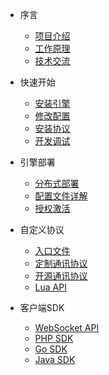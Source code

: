 * 序言
  
  * [项目介绍](zh-cn/README.md)
  * [工作原理](zh-cn/working-principle.md)
  * [技术交流](zh-cn/technical-communication.md)

* 快速开始

  * [安装引擎](zh-cn/install-engine.md)
  * [修改配置](zh-cn/modify-configuration.md)
  * [安装协议](zh-cn/install-protocols.md)
  * [开发调试](zh-cn/start-debug.md)

* 引擎部署

  * [分布式部署](zh-cn/distributed-deployment.md)
  * [配置文件详解](zh-cn/configuration-file-details.md)
  * [授权激活](zh-cn/license-activation.md)

* 自定义协议

  * [入口文件](zh-cn/entry-file.md)
  * [定制通讯协议](zh-cn/custom-protocols.md)
  * [开源通讯协议](zh-cn/opensource-protocols.md)
  * [Lua API](zh-cn/lua-api.md)

* 客户端SDK

  * [WebSocket API](zh-cn/websocket-api.md)
  * [PHP SDK](zh-cn/sdk-php.md)
  * [Go SDK](zh-cn/sdk-go.md)
  * [Java SDK](zh-cn/sdk-java.md)
